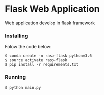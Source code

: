 # Flask Web Application

Web application develop in flask framework

### Installing

Folow the code below:

```
$ conda create -n rasp-flask python=3.6
$ source activate rasp-flask
$ pip install -r requirements.txt
```

### Running

```
$ python main.py
```
